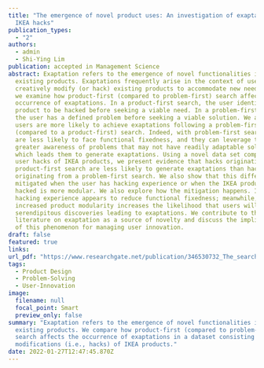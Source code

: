 ```yaml
---
title: "The emergence of novel product uses: An investigation of exaptations in
  IKEA hacks"
publication_types:
  - "2"
authors:
  - admin
  - Shi-Ying Lim
publication: accepted in Management Science
abstract: Exaptation refers to the emergence of novel functionalities in
  existing products. Exaptations frequently arise in the context of users who
  creatively modify (or hack) existing products to accommodate new needs. Here
  we examine how product-first (compared to problem-first) search affects the
  occurrence of exaptations. In a product-first search, the user identifies the
  product to be hacked before seeking a viable need. In a problem-first search,
  the user has a defined problem before seeking a viable solution. We argue that
  users are more likely to achieve exaptations following a problem-first
  (compared to a product-first) search. Indeed, with problem-first search, they
  are less likely to face functional fixedness, and they can leverage their
  greater awareness of problems that may not have readily adaptable solutions,
  which leads them to generate exaptations. Using a novel data set comprised of
  user hacks of IKEA products, we present evidence that hacks originating from a
  product-first search are less likely to generate exaptations than hacks
  originating from a problem-first search. We also show that this difference is
  mitigated when the user has hacking experience or when the IKEA product being
  hacked is more modular. We also explore how the mitigation happens. Increased
  hacking experience appears to reduce functional fixedness; meanwhile,
  increased product modularity increases the likelihood that users will make
  serendipitous discoveries leading to exaptations. We contribute to the growing
  literature on exaptation as a source of novelty and discuss the implications
  of this phenomenon for managing user innovation.
draft: false
featured: true
links:
url_pdf: "https://www.researchgate.net/publication/346530732_The_search_for_novel_product_uses_An_investigation_of_exaptations_in_IKEA_hacks"
tags:
  - Product Design
  - Problem-Solving
  - User-Innovation
image:
  filename: null
  focal_point: Smart
  preview_only: false
summary: "Exaptation refers to the emergence of novel functionalities in 
  existing products. We compare how product-first (compared to problem-first) 
  search affects the occurrence of exaptations in a dataset consisting of creative 
  modifications (i.e., hacks) of IKEA products."
date: 2022-01-27T12:47:45.870Z
---
```

